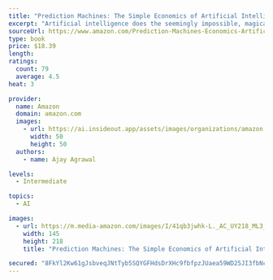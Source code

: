 ```yaml
---
title: "Prediction Machines: The Simple Economics of Artificial Intelligence"
excerpt: "Artificial intelligence does the seemingly impossible, magically bringing machines to life--driving cars, trading stocks, and teaching children. But facing the sea change that AI will bring can be paralyzing. How should companies set strategies, governments design policies, and people plan their lives for a world so different from what we know? In the face of such uncertainty, many analysts either cower in fear or predict an impossibly sunny future."
sourceUrl: https://www.amazon.com/Prediction-Machines-Economics-Artificial-Intelligence/dp/1633695670/
type: book
price: $18.39
length: 
ratings:
  count: 79
  average: 4.5
heat: 3

provider:
  name: Amazon
  domain: amazon.com
  images:
    - url: https://ai.insideout.app/assets/images/organizations/amazon.com-50x50.jpg
      width: 50
      height: 50
  authors:
    - name: Ajay Agrawal

levels:
  - Intermediate

topics:
  - AI

images:
  - url: https://m.media-amazon.com/images/I/41qb3jwhk-L._AC_UY218_ML3_.jpg
    width: 145
    height: 218
    title: "Prediction Machines: The Simple Economics of Artificial Intelligence"

secured: "8FkYl2Kw61gJsbveqJNtTyb5SQYGFHdsDrXHc9fbfpzJUaea59WD25JI3fbNc16yqekX6m9KOyIC3K+kCnaBS+N0S5z8tUfj9H/d+EpsbaVMTWNdSka53bjk99CwuuboFAzOA/9BD7r3ivYuFmecIYTfnzX0AXutIZDg9ZW+pzSxaX7Lb8ououLY5SptQU6PZMq4UUEfB49CPSHoMWAPX1CWCdDJkTPfP08iG3ZYq25CxbgxQGT0tkuqi6jh2W4S4TAJwRrbBNS3+7S+PWeRDg==;nJUXZpQkpXehVOpWbGpQrg=="
---
```


